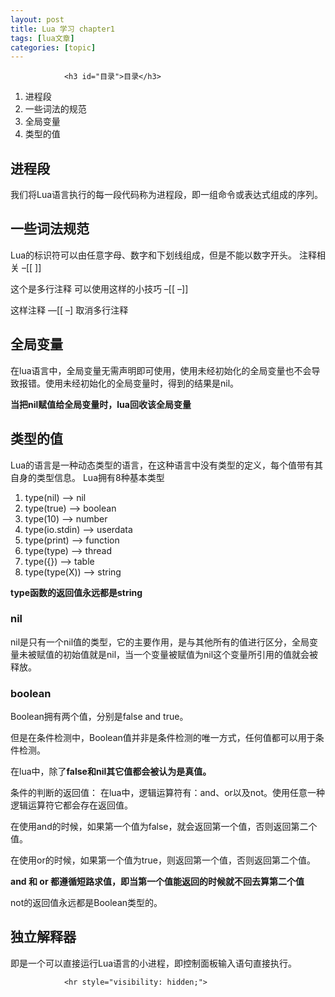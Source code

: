 ```yaml
---
layout: post
title: Lua 学习 chapter1  
tags: [lua文章]
categories: [topic]
---
```



                
                

				<h3 id="目录">目录</h3>
<ol>
  <li>进程段</li>
  <li>一些词法的规范</li>
  <li>全局变量</li>
  <li>类型的值</li>
</ol>



<h2 id="进程段">进程段</h2>
<p>我们将Lua语言执行的每一段代码称为进程段，即一组命令或表达式组成的序列。</p>
<h2 id="一些词法规范">一些词法规范</h2>
<p>Lua的标识符可以由任意字母、数字和下划线组成，但是不能以数字开头。
注释相关
–[[
]]</p>

<p>这个是多行注释
可以使用这样的小技巧
–[[
–]]</p>

<p>这样注释
—[[
–]
取消多行注释</p>
<h2 id="全局变量">全局变量</h2>
<p>在lua语言中，全局变量无需声明即可使用，使用未经初始化的全局变量也不会导致报错。使用未经初始化的全局变量时，得到的结果是nil。</p>

<p><strong>当把nil赋值给全局变量时，lua回收该全局变量</strong></p>
<h2 id="类型的值">类型的值</h2>
<p>Lua的语言是一种动态类型的语言，在这种语言中没有类型的定义，每个值带有其自身的类型信息。
Lua拥有8种基本类型</p>
<ol>
  <li>type(nil) –&gt; nil</li>
  <li>type(true) –&gt; boolean</li>
  <li>type(10)  –&gt; number</li>
  <li>type(io.stdin) –&gt; userdata</li>
  <li>type(print) –&gt; function</li>
  <li>type(type) –&gt; thread</li>
  <li>type({}) –&gt; table</li>
  <li>type(type(X)) –&gt; string</li>
</ol>

<p><strong>type函数的返回值永远都是string</strong></p>
<h3 id="nil">nil</h3>
<p>nil是只有一个nil值的类型，它的主要作用，是与其他所有的值进行区分，全局变量未被赋值的初始值就是nil，当一个变量被赋值为nil这个变量所引用的值就会被释放。</p>
<h3 id="boolean">boolean</h3>
<p>Boolean拥有两个值，分别是false and true。</p>

<p>但是在条件检测中，Boolean值并非是条件检测的唯一方式，任何值都可以用于条件检测。</p>

<p>在lua中，除了<strong>false和nil其它值都会被认为是真值。</strong></p>

<p>条件的判断的返回值：
在lua中，逻辑运算符有：and、or以及not。使用任意一种逻辑运算符它都会存在返回值。</p>

<p>在使用and的时候，如果第一个值为false，就会返回第一个值，否则返回第二个值。</p>

<p>在使用or的时候，如果第一个值为true，则返回第一个值，否则返回第二个值。</p>

<p><strong>and 和 or 都遵循短路求值，即当第一个值能返回的时候就不回去算第二个值</strong></p>

<p>not的返回值永远都是Boolean类型的。</p>
<h2 id="独立解释器">独立解释器</h2>
<p>即是一个可以直接运行Lua语言的小进程，即控制面板输入语句直接执行。</p>


                
                
                <hr style="visibility: hidden;">
